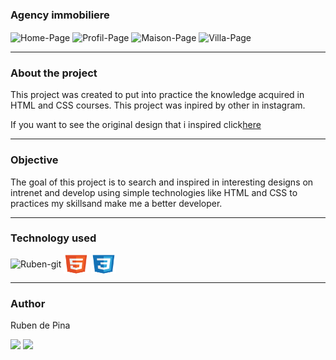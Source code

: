<h3>Agency immobiliere</h3> 
<div style="display: inline_block">
    <img align="center" alt="Home-Page" height="80" width="100"  src="https://user-images.githubusercontent.com/75695011/161025740-24bf4985-69af-4297-9a1e-859af2e2e521.png)">
    <img align="center" alt="Profil-Page" height="80" width="100" src="https://user-images.githubusercontent.com/75695011/161027461-0dd6edaa-f5d2-42fe-aa95-e79b7c8f9ea0.png">
    <img align="center" alt="Maison-Page" height="80" width="100" src="https://user-images.githubusercontent.com/75695011/161027141-3aad2b01-6c87-4df6-87ce-926584548706.png">
    <img align="center" alt="Villa-Page" height="80" width="100" src="https://user-images.githubusercontent.com/75695011/161027743-5003ab43-de1a-4c25-bcaa-cd53e91f71e5.png">
<hr>

<h3>About the project</h3>
<p>This project was created to put into practice the knowledge acquired in HTML and CSS courses. This project was inpired by other in instagram.</p>   

<p>If you want to see the original design that i inspired click<a href=" https://www.instagram.com/p/Caf2ykxK5lU/">here</a></p>
<hr>

<h3>Objective</h3> 
<p>The goal of this project is to search and inspired in interesting designs on intrenet and develop using simple technologies like HTML and CSS to practices my skillsand make me a better developer.</p>
<hr>

<h3>Technology used</h3>
<p><div style="display: inline_block">
  <img align="center" alt="Ruben-git" height="30" width="40" src="https://cdn.jsdelivr.net/gh/devicons/devicon/icons/git/git-original.svg" />
  <img align="center" alt="Ruben-HTML" height="30" width="40" src="https://raw.githubusercontent.com/devicons/devicon/master/icons/html5/html5-original.svg">
  <img align="center" alt="Ruben-CSS" height="30" width="40" src="https://raw.githubusercontent.com/devicons/devicon/master/icons/css3/css3-original.svg">
</div></p>
<hr>

 <h3>Author</h3> 
<p>Ruben de Pina</p>
<p><div>
    <a href = "mailto:rubenpina758@gmail.com"><img src="https://img.shields.io/badge/-Gmail-%23333?style=for-the-badge&logo=gmail&logoColor=white" target="_blank"></a>
   <a href="https://www.linkedin.com/in/ruben-pina-3851b4235/" target="_blank"><img src="https://img.shields.io/badge/-LinkedIn-%230077B5?style=for-the-badge&logo=linkedin&logoColor=white" target="_blank"></a> 
</div></p>